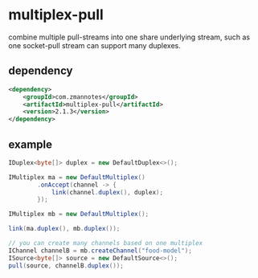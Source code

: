 # multiplex-pull
combine multiple pull-streams into one share underlying stream, such as one socket-pull stream can support many duplexes.

## dependency
 ```xml
 <dependency>
     <groupId>com.zmannotes</groupId>
     <artifactId>multiplex-pull</artifactId>
     <version>2.1.3</version>
</dependency>
 ```
 
## example
```java
IDuplex<byte[]> duplex = new DefaultDuplex<>();

IMultiplex ma = new DefaultMultiplex()
        .onAccept(channel -> {
            link(channel.duplex(), duplex);
        });

IMultiplex mb = new DefaultMultiplex();

link(ma.duplex(), mb.duplex());

// you can create many channels based on one multiplex
IChannel channelB = mb.createChannel("food-model");
ISource<byte[]> source = new DefaultSource<>();
pull(source, channelB.duplex());

```


